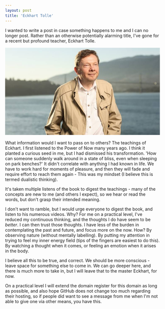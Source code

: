 ```yaml
---
layout: post
title: 'Eckhart Tolle'
---
```


I wanted to write a post in case something happens to me and I can no longer post. Rather than an otherwise potentially alarming title, I've gone for a recent but profound teacher, Eckhart Tolle.

<p style="text-align: center">
	<img src="/assets/eckhart.jpg" alt="Eckhart Tolle">
</p>

What information would I want to pass on to others? The teachings of Eckhart. I first listened to the Power of Now many years ago. I think it planted a curious seed in me, but I had dismissed his transformation. 'How can someone suddenly walk around in a state of bliss, even when sleeping on park benches?' It didn't correlate with anything I had known in life. We have to work hard for moments of pleasure, and then they will fade and require effort to reach them again - This was my mindset (I believe this is termed dualistic thinking).

It's taken multiple listens of the book to digest the teachings - many of the concepts are new to me (and others I expect), so we hear or read the words, but don't grasp their intended meaning.

I don't want to ramble, but I would urge everyone to digest the book, and listen to his numerous videos. Why? For me on a practical level, I've reduced my continuous thinking, and the thoughts I do have seem to be _better_. I can then trust those thoughts. I have less of the burden in contemplating the past and future, and focus more on the now. How? By observing nature (without mentally labelling). By putting my attention in trying to feel my inner energy field (tips of the fingers are easiest to do this). By watching a thought when it comes, or feeling an emotion when it arises in the body.

I believe all this to be true, and correct. We should be more conscious - leave space for something else to come in. We can go deeper here, and there is much more to take in, but I will leave that to the master Eckhart, for now.

On a practical level I will extend the domain register for this domain as long as possible, and also hope GitHub does not change too much regarding their hosting, so if people did want to see a message from me when I'm not able to give one via other means, you have this.
